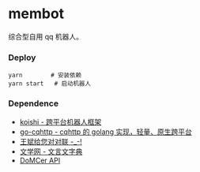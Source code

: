 # membot

综合型自用 qq 机器人。

### Deploy

```
yarn        # 安装依赖
yarn start   # 启动机器人
```

### Dependence

* [koishi - 跨平台机器人框架](https://github.com/koishijs/koishi)
* [go-cqhttp - cqhttp 的 golang 实现，轻量、原生跨平台](https://github.com/Mrs4s/go-cqhttp)
* [王斌给您对对联 -_-!](https://ai.binwang.me/couplet/)
* [文学网 - 文言文字典](https://wyw.hwxnet.com/)
* [DoMCer API](http://api.domcer.com/)